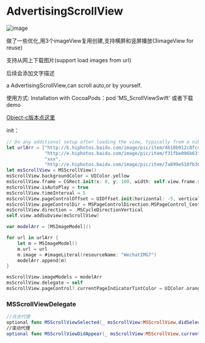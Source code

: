 # AdvertisingScrollView
![image](https://github.com/yuanshuainiuniu/AdvertisingScrollView/blob/master/shot.gif)

做了一些优化,用3个imageView复用创建,支持横屏和竖屏播放(3imageView for reuse)


支持从网上下载图片(support load images from url)

后续会添加文字描述

a AdvertisingScrollView,can scroll auto,or by yourself.

使用方式:
Installation with CocoaPods：pod 'MS_ScrollViewSwift'
或者下载demo

[Object-c版本点这里](https://github.com/yuanshuainiuniu/AdvertisingScrollView-banner )

init：
```swift
// Do any additional setup after loading the view, typically from a nib.
let urlArr = ["http://b.hiphotos.baidu.com/image/pic/item/4610b912c8fcc3ce5254cb2e9045d688d43f2012.jpg",
              "http://e.hiphotos.baidu.com/image/pic/item/f31fbe096b63f624d7f185648544ebf81a4ca32d.jpg",
              "xxx",
              "http://e.hiphotos.baidu.com/image/pic/item/7a899e510fb30f241e175064ca95d143ac4b0e3c3.jpg",""]
let msScrollView = MSScrollView()
msScrollView.backgroundColor = UIColor.yellow
msScrollView.frame = CGRect.init(x: 0, y: 100, width: self.view.frame.size.width, height: 200)
msScrollView.isAutoPlay = true
msScrollView.timeInterval = 5
msScrollView.pageControlOffset = UIOffset.init(horizontal: -5, vertical: 5)
msScrollView.pageControlDir = MSPageControlDirection.MSPageControl_Center
msScrollView.direction = .MSCycleDirectionVertical
self.view.addSubview(msScrollView)

var modelArr = [MSImageModel]()

for url in urlArr {
    let m = MSImageModel()
    m.url = url
    m.image = #imageLiteral(resourceName: "WechatIMG7")
    modelArr.append(m)
}

msScrollView.imageModels = modelArr
msScrollView.delegate = self
msScrollView.pageControl?.currentPageIndicatorTintColor = UIColor.orange
```
### MSScrollViewDelegate
```swift
//点击代理
optional func MSScrollViewSelected(_ msScrollView:MSScrollView,didSelectPage:NSInteger)
//滚动代理
optional func MSScrollViewDidAppear(_ msScrollView:MSScrollView,currentPage:NSInteger)


